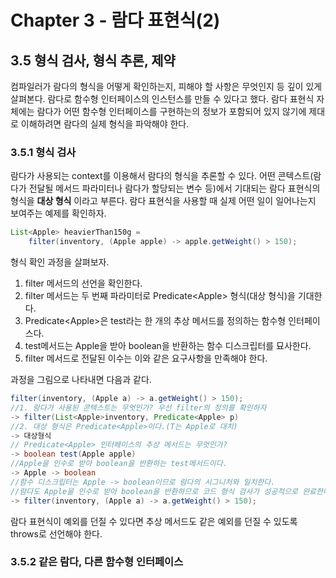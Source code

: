 # Chapter 3 - 람다 표현식(2)

## 3.5 형식 검사, 형식 추론, 제약
컴파일러가 람다의 형식을 어떻게 확인하는지, 피해야 할 사항은 무엇인지 등 깊이 있게 살펴본다. 람다로 함수형 인터페이스의 인스턴스를 만들 수 있다고 했다. 람다 표현식 자체에는 람다가 어떤 함수형 인터페이스를 구현하는의 정보가 포함되어 있지 않기에 제대로 이해하려면 람다의 실제 형식을 파악해야 한다.

### 3.5.1 형식 검사
람다가 사용되는 context를 이용해서 람다의 형식을 추론할 수 있다. 어떤 콘텍스트(람다가 전달될 메서드 파라미터나 람다가 할당되는 변수 등)에서 기대되는 람다 표현식의 형식을 **대상 형식** 이라고 부른다. 람다 표현식을 사용할 때 실제 어떤 일이 일어나는지 보여주는 예제를 확인하자.
```java
List<Apple> heavierThan150g = 
	filter(inventory, (Apple apple) -> apple.getWeight() > 150);
```
형식 확인 과정을 살펴보자.

1. filter 메서드의 선언을 확인한다.
2. filter 메서드는 두 번째 파라미터로 Predicate<Apple\> 형식(대상 형식)을 기대한다.
3. Predicate<Apple\>은 test라는 한 개의 추상 메서드를 정의하는 함수형 인터페이스다.
4. test메서드는 Apple을 받아 boolean을 반환하는 함수 디스크립터를 묘사한다.
5. filter 메서드로 전달된 이수는 이와 같은 요구사항을 만족해야 한다.
   
과정을 그림으로 나타내면 다음과 같다.
```java
filter(inventory, (Apple a) -> a.getWeight() > 150);
//1. 람다가 사용된 콘텍스트는 무엇인가? 우선 filter의 정의를 확인하자
-> filter(List<Apple>inventory, Predicate<Apple> p)
//2. 대상 형식은 Predicate<Apple>이다.(T는 Apple로 대치)
-> 대상형식
// Predicate<Apple> 인터페이스의 추상 메서드는 무엇인가?
-> boolean test(Apple apple)
//Apple을 인수로 받아 boolean을 반환하는 test메서드이다.
-> Apple -> boolean
//함수 디스크립터는 Apple -> boolean이므로 람다의 시그니처와 일치한다.
//람다도 Apple을 인수로 받아 boolean을 반환하므로 코드 형식 검사가 성공적으로 완료한다.
-> filter(inventory, (Apple a) -> a.getWeight() > 150);
```
람다 표현식이 예외를 던질 수 있다면 추상 메서드도 같은 예외를 던질 수 있도록 throws로 선언해야 한다.

### 3.5.2 같은 람다, 다른 함수형 인터페이스
